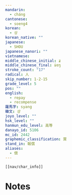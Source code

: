 ```yaml
---
mandarin:
  - cháng
cantonese:
  - soeng4
korean:
  - 상
korean_native: ""
japanese:
  - SHOU
japanese_nanori: ""
vietnamese:
middle_chinese_initial: ʑ
middle_chinese_final: ɨɐŋ
stroke_count: "17"
radical: 人
skip_number: 1-2-15
grade_level: 5
pos: ""
english:
  - repay
  - recompense
羅馬字: syang
韓文: 샹
joyo_level: ""
hsk_level: ""
hanmun_edu_level: 高等
danayo_id: 5106
mc_id: 2442
graphemic_classification: 賞
stand_in: 報償
aliases:
  - 偿
---
```

```meta-bind-embed
[[nav/char_info]]
```

# Notes
